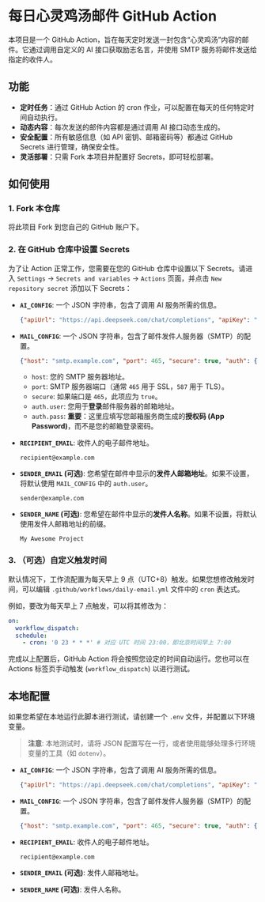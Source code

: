 # 每日心灵鸡汤邮件 GitHub Action

本项目是一个 GitHub Action，旨在每天定时发送一封包含“心灵鸡汤”内容的邮件。它通过调用自定义的 AI 接口获取励志名言，并使用 SMTP 服务将邮件发送给指定的收件人。

## 功能

-   **定时任务**：通过 GitHub Action 的 cron 作业，可以配置在每天的任何特定时间自动执行。
-   **动态内容**：每次发送的邮件内容都是通过调用 AI 接口动态生成的。
-   **安全配置**：所有敏感信息（如 API 密钥、邮箱密码等）都通过 GitHub Secrets 进行管理，确保安全性。
-   **灵活部署**：只需 Fork 本项目并配置好 Secrets，即可轻松部署。

## 如何使用

### 1. Fork 本仓库

将此项目 Fork 到您自己的 GitHub 账户下。

### 2. 在 GitHub 仓库中设置 Secrets

为了让 Action 正常工作，您需要在您的 GitHub 仓库中设置以下 Secrets。请进入 `Settings` -> `Secrets and variables` -> `Actions` 页面，并点击 `New repository secret` 添加以下 Secrets：

-   **`AI_CONFIG`**:
    一个 JSON 字符串，包含了调用 AI 服务所需的信息。

    ```json
    {"apiUrl": "https://api.deepseek.com/chat/completions", "apiKey": "YOUR_DEEPSEEK_API_KEY", "model": "deepseek-r1-0528"}
    ```

-   **`MAIL_CONFIG`**:
    一个 JSON 字符串，包含了邮件发件人服务器（SMTP）的配置。

    ```json
    {"host": "smtp.example.com", "port": 465, "secure": true, "auth": {"user": "your-login-email@example.com", "pass": "YOUR_EMAIL_APP_PASSWORD"}}
    ```
    *   `host`: 您的 SMTP 服务器地址。
    *   `port`: SMTP 服务器端口（通常 `465` 用于 SSL，`587` 用于 TLS）。
    *   `secure`: 如果端口是 `465`，此项应为 `true`。
    *   `auth.user`: 您用于**登录**邮件服务器的邮箱地址。
    *   `auth.pass`: **重要**：这里应填写您邮箱服务商生成的**授权码 (App Password)**，而不是您的邮箱登录密码。

-   **`RECIPIENT_EMAIL`**:
    收件人的电子邮件地址。

    ```
    recipient@example.com
    ```

-   **`SENDER_EMAIL` (可选)**:
    您希望在邮件中显示的**发件人邮箱地址**。如果不设置，将默认使用 `MAIL_CONFIG` 中的 `auth.user`。

    ```
    sender@example.com
    ```

-   **`SENDER_NAME` (可选)**:
    您希望在邮件中显示的**发件人名称**。如果不设置，将默认使用发件人邮箱地址的前缀。

    ```
    My Awesome Project
    ```


### 3. （可选）自定义触发时间

默认情况下，工作流配置为每天早上 9 点（UTC+8）触发。如果您想修改触发时间，可以编辑 `.github/workflows/daily-email.yml` 文件中的 `cron` 表达式。

例如，要改为每天早上 7 点触发，可以将其修改为：

```yaml
on:
  workflow_dispatch:
  schedule:
    - cron: '0 23 * * *' # 对应 UTC 时间 23:00，即北京时间早上 7:00
```

完成以上配置后，GitHub Action 将会按照您设定的时间自动运行。您也可以在 Actions 标签页手动触发 (`workflow_dispatch`) 以进行测试。
## 本地配置

如果您希望在本地运行此脚本进行测试，请创建一个 `.env` 文件，并配置以下环境变量。

> **注意**: 本地测试时，请将 JSON 配置写在一行，或者使用能够处理多行环境变量的工具（如 `dotenv`）。

-   **`AI_CONFIG`**:
    一个 JSON 字符串，包含了调用 AI 服务所需的信息。

    ```json
    {"apiUrl": "https://api.deepseek.com/chat/completions", "apiKey": "YOUR_DEEPSEEK_API_KEY", "model": "deepseek-r1-0528"}
    ```

-   **`MAIL_CONFIG`**:
    一个 JSON 字符串，包含了邮件发件人服务器（SMTP）的配置。

    ```json
    {"host": "smtp.example.com", "port": 465, "secure": true, "auth": {"user": "your-login-email@example.com", "pass": "YOUR_EMAIL_APP_PASSWORD"}}
    ```

-   **`RECIPIENT_EMAIL`**:
    收件人的电子邮件地址。

    ```
    recipient@example.com
    ```

-   **`SENDER_EMAIL` (可选)**:
    发件人邮箱地址。

-   **`SENDER_NAME` (可选)**:
    发件人名称。